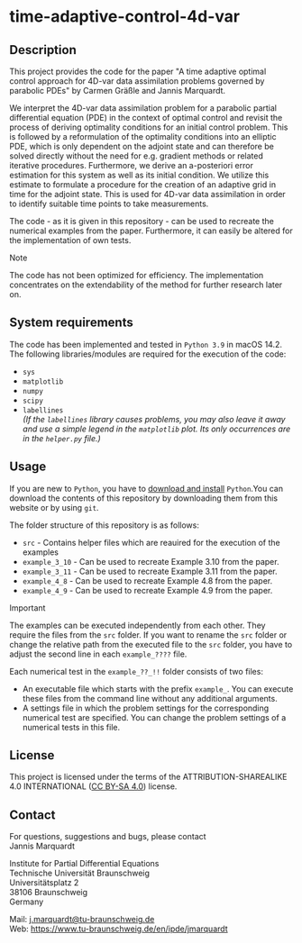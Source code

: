 # time-adaptive-control-4d-var
## Description
This project provides the code for the paper "A time adaptive optimal control approach for 4D-var data assimilation problems governed by parabolic PDEs" by Carmen Gräßle and Jannis Marquardt.

We interpret the 4D-var data assimilation problem for a parabolic partial differential equation (PDE) in the context of optimal control and revisit the process of deriving optimality conditions for an initial control problem. This is followed by a reformulation of the optimality conditions into an elliptic PDE, which is only dependent on the adjoint state and can therefore be solved directly without the need for e.g. gradient methods or related iterative procedures. Furthermore, we derive an a-posteriori error estimation for this system as well as its initial condition. We utilize this estimate to formulate a procedure for the creation of an adaptive grid in time for the adjoint state. This is used for 4D-var data assimilation in order to identify suitable time points to take measurements. 

The code - as it is given in this repository - can be used to recreate the numerical examples from the paper. Furthermore, it can easily be altered for the implementation of own tests.

> [!NOTE]
> The code has not been optimized for efficiency. The implementation concentrates on the extendability of the method for further research later on.

## System requirements
The code has been implemented and tested in `Python 3.9` in macOS 14.2. The following libraries/modules are required for the execution of the code:
- `sys`
- `matplotlib`
- `numpy`
- `scipy`
- `labellines`<br />
*(If the `labellines` library causes problems, you may also leave it away and use a simple legend in the `matplotlib` plot. Its only occurrences are in the `helper.py` file.)*

## Usage
If you are new to `Python`, you have to [download and install](https://wiki.python.org/moin/BeginnersGuide) `Python`.You can download the contents of this repository by downloading them from this website or by using `git`.

The folder structure of this repository is as follows:
- `src` - Contains helper files which are reauired for the execution of the examples
- `example_3_10` - Can be used to recreate Example 3.10 from the paper. 
- `example_3_11` - Can be used to recreate Example 3.11 from the paper.
- `example_4_8` - Can be used to recreate Example 4.8 from the paper.
- `example_4_9` - Can be used to recreate Example 4.9 from the paper.

> [!IMPORTANT]
> The examples can be executed independently from each other. They require the files from the `src` folder. If you want to rename the `src` folder or change the relative path from the executed file to the `src` folder, you have to adjust the second line in each `example_????` file.

Each numerical test in the `example_??_!!` folder consists of two files:
- An executable file which starts with the prefix `example_`. You can execute these files from the command line without any additional arguments.
- A settings file in which the problem settings for the corresponding numerical test are specified. You can change the problem settings of a numerical tests in this file.


## License
This project is licensed under the terms of the ATTRIBUTION-SHAREALIKE 4.0 INTERNATIONAL ([CC BY-SA 4.0](https://creativecommons.org/licenses/by-sa/4.0/deed.en)) license.

## Contact
For questions, suggestions and bugs, please contact<br/>
Jannis Marquardt

Institute for Partial Differential Equations<br/>
Technische Universität Braunschweig<br/>
Universitätsplatz 2<br/>
38106 Braunschweig<br/>
Germany

Mail: j.marquardt@tu-braunschweig.de <br/>
Web: https://www.tu-braunschweig.de/en/ipde/jmarquardt

